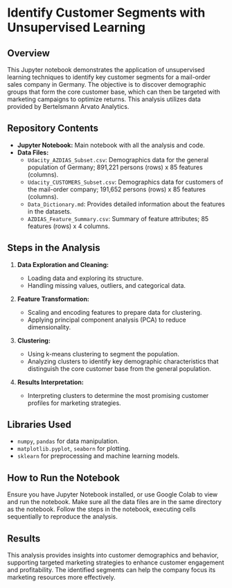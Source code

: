 # Identify Customer Segments with Unsupervised Learning

## Overview
This Jupyter notebook demonstrates the application of unsupervised learning techniques to identify key customer segments for a mail-order sales company in Germany. The objective is to discover demographic groups that form the core customer base, which can then be targeted with marketing campaigns to optimize returns. This analysis utilizes data provided by Bertelsmann Arvato Analytics.

## Repository Contents
- **Jupyter Notebook:** Main notebook with all the analysis and code.
- **Data Files:**
  - `Udacity_AZDIAS_Subset.csv`: Demographics data for the general population of Germany; 891,221 persons (rows) x 85 features (columns).
  - `Udacity_CUSTOMERS_Subset.csv`: Demographics data for customers of the mail-order company; 191,652 persons (rows) x 85 features (columns).
  - `Data_Dictionary.md`: Provides detailed information about the features in the datasets.
  - `AZDIAS_Feature_Summary.csv`: Summary of feature attributes; 85 features (rows) x 4 columns.

## Steps in the Analysis
1. **Data Exploration and Cleaning:**
   - Loading data and exploring its structure.
   - Handling missing values, outliers, and categorical data.
   
2. **Feature Transformation:**
   - Scaling and encoding features to prepare data for clustering.
   - Applying principal component analysis (PCA) to reduce dimensionality.

3. **Clustering:**
   - Using k-means clustering to segment the population.
   - Analyzing clusters to identify key demographic characteristics that distinguish the core customer base from the general population.

4. **Results Interpretation:**
   - Interpreting clusters to determine the most promising customer profiles for marketing strategies.

## Libraries Used
- `numpy`, `pandas` for data manipulation.
- `matplotlib.pyplot`, `seaborn` for plotting.
- `sklearn` for preprocessing and machine learning models.

## How to Run the Notebook
Ensure you have Jupyter Notebook installed, or use Google Colab to view and run the notebook. Make sure all the data files are in the same directory as the notebook. Follow the steps in the notebook, executing cells sequentially to reproduce the analysis.

## Results
This analysis provides insights into customer demographics and behavior, supporting targeted marketing strategies to enhance customer engagement and profitability. The identified segments can help the company focus its marketing resources more effectively.

